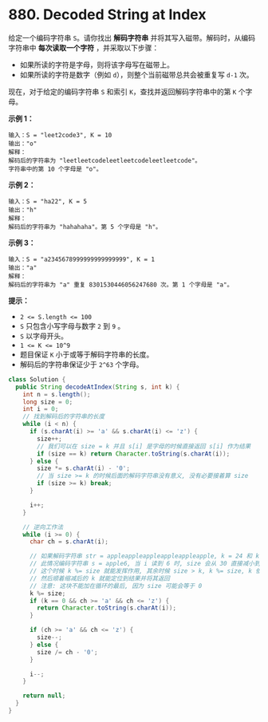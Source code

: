 # 880. Decoded String at Index

给定一个编码字符串 `S`。请你找出 **解码字符串** 并将其写入磁带。解码时，从编码字符串中 **每次读取一个字符** ，并采取以下步骤：

-   如果所读的字符是字母，则将该字母写在磁带上。
-   如果所读的字符是数字（例如 `d`），则整个当前磁带总共会被重复写 `d-1` 次。

现在，对于给定的编码字符串 `S` 和索引 `K`，查找并返回解码字符串中的第 `K` 个字母。

 

**示例 1：**

```
输入：S = "leet2code3", K = 10
输出："o"
解释：
解码后的字符串为 "leetleetcodeleetleetcodeleetleetcode"。
字符串中的第 10 个字母是 "o"。
```

**示例 2：**

```
输入：S = "ha22", K = 5
输出："h"
解释：
解码后的字符串为 "hahahaha"。第 5 个字母是 "h"。
```

**示例 3：**

```
输入：S = "a2345678999999999999999", K = 1
输出："a"
解释：
解码后的字符串为 "a" 重复 8301530446056247680 次。第 1 个字母是 "a"。
```

 

**提示：**

-   `2 <= S.length <= 100`
-   `S` 只包含小写字母与数字 `2` 到 `9` 。
-   `S` 以字母开头。
-   `1 <= K <= 10^9`
-   题目保证 `K` 小于或等于解码字符串的长度。
-   解码后的字符串保证少于 `2^63` 个字母。



```java
class Solution {
  public String decodeAtIndex(String s, int k) {
    int n = s.length();
    long size = 0;
    int i = 0;
    // 找到解码后的字符串的长度
    while (i < n) {
      if (s.charAt(i) >= 'a' && s.charAt(i) <= 'z') {
        size++;
        // 我们可以在 size = k 并且 s[i] 是字母的时候直接返回 s[i] 作为结果
        if (size == k) return Character.toString(s.charAt(i));
      } else {
        size *= s.charAt(i) - '0';
        // 当 size >= k 的时候后面的解码字符串没有意义, 没有必要接着算 size
        if (size >= k) break;
      }

      i++;
    }

    // 逆向工作法
    while (i >= 0) {
      char ch = s.charAt(i);

      // 如果解码字符串 str = appleappleappleappleappleapple, k = 24 和 k = 4 答案相同
      // 此情况编码字符串 s = apple6, 当 i 读到 6 时, size 会从 30 直接减小到 5
      // 这个时候 k %= size 就能发挥作用, 其余时候 size > k, k %= size, k 依旧等于 k
      // 然后顺着缩减后的 k 就能定位到结果并将其返回
      // 注意: 这块不能加在循环的最后, 因为 size 可能会等于 0
      k %= size;
      if (k == 0 && ch >= 'a' && ch <= 'z') {
        return Character.toString(s.charAt(i));
      }

      if (ch >= 'a' && ch <= 'z') {
        size--;
      } else {
        size /= ch - '0';
      }

      i--;        
    }

    return null;
  }
}
```

